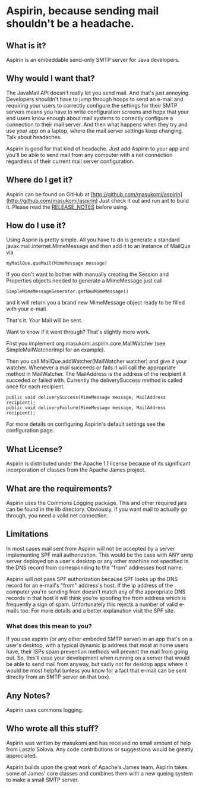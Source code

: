 # Aspirin, because sending mail shouldn't be a headache. #

## What is it? ##

Aspirin is an embeddable send-only SMTP server for Java developers.

## Why would I want that? ## 

The JavaMail API doesn't really let you send mail. And that's just annoying. Developers shouldn't have to jump through hoops to send an e-mail and requiring your users to correctly configure the settings for their SMTP servers means you have to write configuration screens and hope that your end users know enough about mail systems to correctly configure a connection to their mail server. And then what happens when they try and use your app on a laptop, where the mail server settings keep changing. Talk about headaches.

Aspirin is good for that kind of headache. Just add Aspirin to your app and you'll be able to send mail from any computer with a net connection regardless of their current mail server configuration.

## Where do I get it? ## 

Aspirin can be found on GitHub at [http://github.com/masukomi/aspirin](http://github.com/masukomi/aspirin) Just check it out and run ant to build it. Please read the [RELEASE_NOTES](RELEASE_NOTES.mkdn) before using.

## How do I use it? ##

Using Asprin is pretty simple. All you have to do is generate a standard javax.mail.internet.MimeMessage and then add it to an instance of MailQue via 

	myMailQue.queMail(MimeMessage message)

If you don't want to bother with manually creating the Session and Properties objects needed to generate a MimeMessage just call 

	SimpleMimeMessageGenerator.getNewMimeMessage() 

and it will return you a brand new MimeMessage object ready to be filled with your e-mail.

That's it. Your Mail will be sent.

Want to know if it went through? That's slightly more work.

First you implement 
	org.masukomi.aspirin.core.MailWatcher
(see SimpleMailWatcherImpl for an example).

Then you call MailQue.addWatcher(MailWatcher watcher) and give it your watcher. Whenever a mail succeeds or fails it will call the appropriate method in MailWatcher. The MailAddress is the address of the recipient it succeded or failed with. Currently the deliverySuccess method is called once for each recipient.

	public void deliverySuccess(MimeMessage message, MailAddress recipient);
	public void deliveryFailure(MimeMessage message, MailAddress recipient);

For more details on configuring Aspirin's default settings see the configuration page.

## What License? ##

Aspirin is distributed under the Apache 1.1 license because of its significant incorporation of classes from the Apache James project.

## What are the requirements? ##

Aspirin uses the Commons Logging package. This and other required jars can be found in the lib directory.  Obviously, if you want mail to actually go through, you need a valid net connection.

## Limitations ##

In most cases mail sent from Aspirin will not be accepted by a server implementing SPF mail authorization. This would be the case with ANY smtp server deployed on a user's desktop or any other machine not specified in the DNS record from corresponding to the "from" addresses host name.

Aspirin will not pass SPF authorization because SPF looks up the DNS record for an e-mail's "from" address's host. If the ip address of the computer you're sending from doesn't match any of the appropriate DNS records in that host it will think you're spoofing the from address which is frequently a sign of spam. Unfortunately this rejects a number of valid e-mails too. For more details and a better explanation visit the SPF site.

### What does this mean to you? ### 

If you use aspirin (or any other embeded SMTP server) in an app that's on a user's desktop, with a typical dynamic ip address that most at home users have, their ISPs spam prevention methods will prevent the mail from going out. So, this'll ease your development when running on a server that would be able to send mail from anyway, but sadly not for desktop apps where it would be most helpful (unless you know for a fact that e-mail can be sent directly from an SMTP server on that box).

## Any Notes? ##

Aspirin uses commons logging.

## Who wrote all this stuff? ##

Aspirin was written by masukomi and has received no small amount of help from Laszlo Solova.  Any code contributions or suggestions would be greatly appreciated.

Aspirin builds upon the great work of Apache's James team. Aspirin takes some of James' core classes and combines them with a new queing system to make a small SMTP server. 
